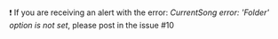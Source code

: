:exclamation: If you are receiving an alert with the error: _CurrentSong error: 'Folder' option is not set_, please post in the issue #10
